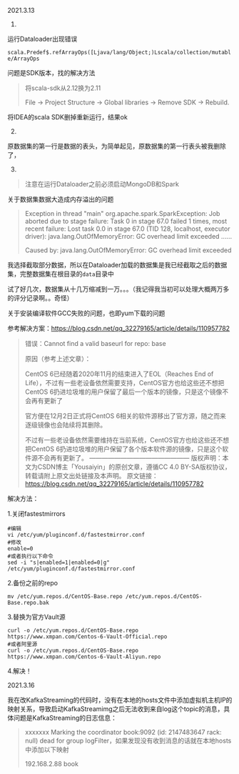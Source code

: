 2021.3.13

1. 

运行Dataloader出现错误

`scala.Predef$.refArrayOps([Ljava/lang/Object;)Lscala/collection/mutable/ArrayOps`

问题是SDK版本，找的解决方法

> 将scala-sdk从2.12换为2.11
>
> File -> Project Structure -> Global libraries -> Remove SDK -> Rebuild.

将IDEA的scala SDK删掉重新运行，结果ok

2. 

原数据集的第一行是数据的表头，为简单起见，原数据集的第一行表头被我删除了，

3. 

> 注意在运行Dataloader之前必须启动MongoDB和Spark

关于数据集数据大造成内存溢出的问题

> Exception in thread "main" org.apache.spark.SparkException: Job aborted due to stage failure: Task 0 in stage 67.0 failed 1 times, most recent failure: Lost task 0.0 in stage 67.0 (TID 128, localhost, executor driver): java.lang.OutOfMemoryError: GC overhead limit exceeded
> 	......
>
> Caused by: java.lang.OutOfMemoryError: GC overhead limit exceeded

我选择截取部分数据，所以在Dataloader加载的数据集是我已经截取之后的数据集，完整数据集在根目录的`data`目录中

试了好几次，数据集从十几万缩减到一万。。。（我记得我当初可以处理大概两万多的评分记录啊。。奇怪）

关于安装编译软件GCC失败的问题，也即yum下载的问题

参考解决方案：https://blog.csdn.net/qq_32279165/article/details/110957782

> 错误：Cannot find a valid baseurl for repo: base
>
> 原因（参考上述文章）：
>
> CentOS 6已经随着2020年11月的结束进入了EOL（Reaches End of Life），不过有一些老设备依然需要支持，CentOS官方也给这些还不想把CentOS 6扔进垃圾堆的用户保留了最后一个版本的镜像，只是这个镜像不会再有更新了
>
> 官方便在12月2日正式将CentOS 6相关的软件源移出了官方源，随之而来逐级镜像也会陆续将其删除。
>
> 不过有一些老设备依然需要维持在当前系统，CentOS官方也给这些还不想把CentOS 6扔进垃圾堆的用户保留了各个版本软件源的镜像，只是这个软件源不会再有更新了。
> ————————————————
> 版权声明：本文为CSDN博主「Yousaiyin」的原创文章，遵循CC 4.0 BY-SA版权协议，转载请附上原文出处链接及本声明。
> 原文链接：https://blog.csdn.net/qq_32279165/article/details/110957782

解决方法：

1.关闭fastestmirrors

```shell
#编辑
vi /etc/yum/pluginconf.d/fastestmirror.conf
#修改
enable=0
#或者执行以下命令
sed -i "s|enabled=1|enabled=0|g" /etc/yum/pluginconf.d/fastestmirror.conf
```

2.备份之前的repo

```shell
mv /etc/yum.repos.d/CentOS-Base.repo /etc/yum.repos.d/CentOS-Base.repo.bak
```

3.替换为官方Vault源

```shell
curl -o /etc/yum.repos.d/CentOS-Base.repo https://www.xmpan.com/Centos-6-Vault-Official.repo
#或者阿里源
curl -o /etc/yum.repos.d/CentOS-Base.repo https://www.xmpan.com/Centos-6-Vault-Aliyun.repo
```

4.解决！

2021.3.16

我在改KafkaStreaming的代码时，没有在本地的hosts文件中添加虚拟机主机IP的映射关系，导致启动KafkaStreamimg之后无法收到来自log这个topic的消息，具体问题是KafkaStreaming的日志信息：

> xxxxxxx Marking the coordinator book:9092 (id: 2147483647 rack: null) dead for group logFilter，如果发现没有收到消息的话就在本地hosts中添加以下映射
>
> 192.168.2.88 book

